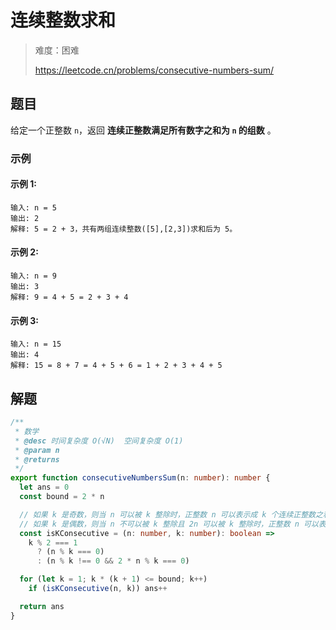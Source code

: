 # 连续整数求和

> 难度：困难
>
> https://leetcode.cn/problems/consecutive-numbers-sum/

## 题目

给定一个正整数 `n`，返回 **连续正整数满足所有数字之和为 `n` 的组数** 。 

### 示例

#### 示例 1:

```
输入: n = 5
输出: 2
解释: 5 = 2 + 3，共有两组连续整数([5],[2,3])求和后为 5。
```

#### 示例 2:

```
输入: n = 9
输出: 3
解释: 9 = 4 + 5 = 2 + 3 + 4
```

#### 示例 3:

```
输入: n = 15
输出: 4
解释: 15 = 8 + 7 = 4 + 5 + 6 = 1 + 2 + 3 + 4 + 5
```

## 解题

```ts 
/**
 * 数学
 * @desc 时间复杂度 O(√N)  空间复杂度 O(1)
 * @param n
 * @returns
 */
export function consecutiveNumbersSum(n: number): number {
  let ans = 0
  const bound = 2 * n

  // 如果 k 是奇数，则当 n 可以被 k 整除时，正整数 n 可以表示成 k 个连续正整数之和
  // 如果 k 是偶数，则当 n 不可以被 k 整除且 2n 可以被 k 整除时，正整数 n 可以表示成 k 个连续正整数之和
  const isKConsecutive = (n: number, k: number): boolean =>
    k % 2 === 1
      ? (n % k === 0)
      : (n % k !== 0 && 2 * n % k === 0)

  for (let k = 1; k * (k + 1) <= bound; k++)
    if (isKConsecutive(n, k)) ans++

  return ans
}
```